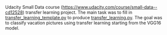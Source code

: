 Udacity Small Data course (https://www.udacity.com/course/small-data--cd12528) transfer learning project. The main task was to fill in [transfer_learning_template.py](https://github.com/bnovak1/small_data_transfer_learning/blob/master/transfer_learning_template.py) to produce [transfer_learning.py](https://github.com/bnovak1/small_data_transfer_learning/blob/master/transfer_learning.py). The goal was to classify vacation pictures using transfer learning starting from the VGG16 model.
